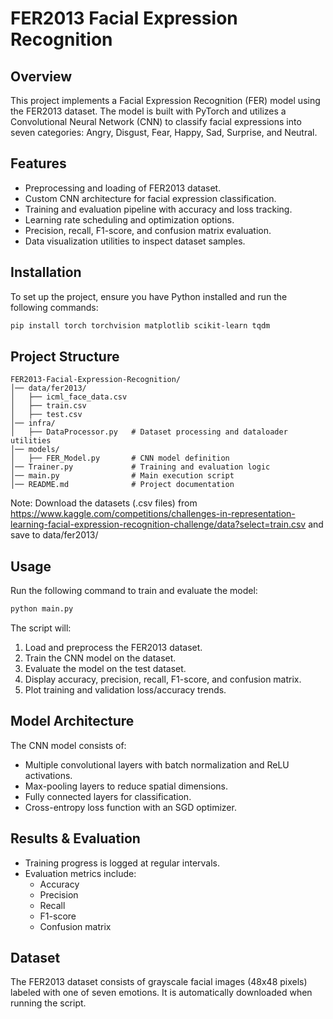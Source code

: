 # FER2013 Facial Expression Recognition

## Overview
This project implements a Facial Expression Recognition (FER) model using the FER2013 dataset. The model is built with PyTorch and utilizes a Convolutional Neural Network (CNN) to classify facial expressions into seven categories: Angry, Disgust, Fear, Happy, Sad, Surprise, and Neutral.

## Features
- Preprocessing and loading of FER2013 dataset.
- Custom CNN architecture for facial expression classification.
- Training and evaluation pipeline with accuracy and loss tracking.
- Learning rate scheduling and optimization options.
- Precision, recall, F1-score, and confusion matrix evaluation.
- Data visualization utilities to inspect dataset samples.

## Installation
To set up the project, ensure you have Python installed and run the following commands:

```sh
pip install torch torchvision matplotlib scikit-learn tqdm
```

## Project Structure

```
FER2013-Facial-Expression-Recognition/
│── data/fer2013/
│   ├── icml_face_data.csv
│   ├── train.csv
│   ├── test.csv
│── infra/
│   ├── DataProcessor.py   # Dataset processing and dataloader utilities
│── models/
│   ├── FER_Model.py       # CNN model definition
│── Trainer.py             # Training and evaluation logic
│── main.py                # Main execution script
│── README.md              # Project documentation
```
Note: Download the datasets (.csv files) from https://www.kaggle.com/competitions/challenges-in-representation-learning-facial-expression-recognition-challenge/data?select=train.csv and save to data/fer2013/

## Usage
Run the following command to train and evaluate the model:
```sh
python main.py
```

The script will:
1. Load and preprocess the FER2013 dataset.
2. Train the CNN model on the dataset.
3. Evaluate the model on the test dataset.
4. Display accuracy, precision, recall, F1-score, and confusion matrix.
5. Plot training and validation loss/accuracy trends.

## Model Architecture
The CNN model consists of:
- Multiple convolutional layers with batch normalization and ReLU activations.
- Max-pooling layers to reduce spatial dimensions.
- Fully connected layers for classification.
- Cross-entropy loss function with an SGD optimizer.

## Results & Evaluation
- Training progress is logged at regular intervals.
- Evaluation metrics include:
  - Accuracy
  - Precision
  - Recall
  - F1-score
  - Confusion matrix

## Dataset
The FER2013 dataset consists of grayscale facial images (48x48 pixels) labeled with one of seven emotions. It is automatically downloaded when running the script.

